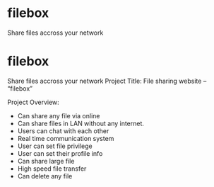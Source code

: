 # filebox
Share files accross your network 
# filebox
Share files accross your network 
Project Title: File sharing website – “filebox”

Project Overview: 
* Can share any file via online 
* Can share files in LAN without any internet.
* Users can chat with each other
* Real time communication system
* User can set file privilege 
* User can set their profile info
* Can share large file
* High speed file transfer
* Can delete any file
